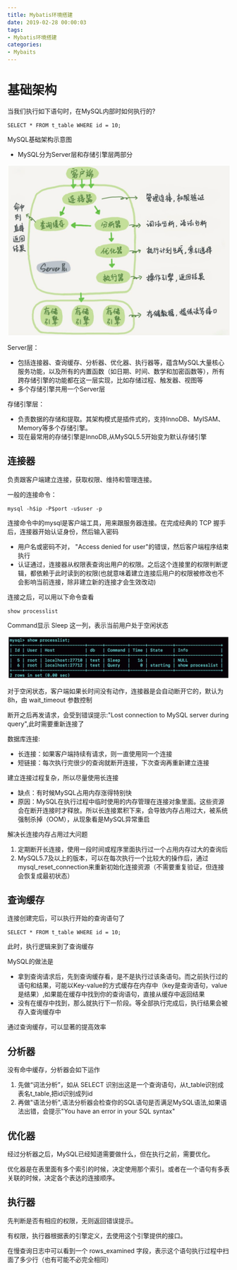 ```yaml
---
title: Mybatis环境搭建
date: 2019-02-28 00:00:03
tags: 
- Mybatis环境搭建
categories: 
- Mybaits
---
```


# 基础架构


当我们执行如下语句时，在MySQL内部时如何执行的?
```
SELECT * FROM t_table WHERE id = 10;
```

MySQL基础架构示意图
-  MySQL分为Server层和存储引擎层两部分

![](https://raw.githubusercontent.com/FameLsy/Images/master/MySQL/%E5%9F%BA%E7%A1%80%E6%9E%B6%E6%9E%84.png)

Server层：
- 包括连接器、查询缓存、分析器、优化器、执行器等，蕴含MySQL大量核心服务功能，以及所有的内置函数（如日期、时间、数学和加密函数等），所有跨存储引擎的功能都在这一层实现，比如存储过程、触发器、视图等
- 多个存储引擎共用一个Server层

存储引擎层：
- 负责数据的存储和提取。其架构模式是插件式的，支持InnoDB、MyISAM、Memory等多个存储引擎。
- 现在最常用的存储引擎是InnoDB,从MySQL5.5开始变为默认存储引擎

## 连接器

负责跟客户端建立连接，获取权限、维持和管理连接。

一般的连接命令：
```mysql
mysql -h$ip -P$port -u$user -p
```

连接命令中的mysql是客户端工具，用来跟服务器连接。在完成经典的 TCP 握手后，连接器开始认证身份，然后输入密码
- 用户名或密码不对， "Access denied for user"的错误，然后客户端程序结束执行
- 认证通过，连接器从权限表查询出用户的权限。之后这个连接里的权限判断逻辑，都依赖于此时读到的权限(也就意味着建立连接后用户的权限被修改也不会影响当前连接，除非建立新的连接才会生效改动)

连接之后，可以用以下命令查看
```
show processlist
```
Command显示 Sleep 这一列，表示当前用户处于空闲状态

![show-processlist](https://raw.githubusercontent.com/FameLsy/Images/master/MySQL/show-processlist.png)

对于空闲状态，客户端如果长时间没有动作，连接器是会自动断开它的，默认为8h，由 wait_timeout 参数控制

断开之后再发请求，会受到错误提示:"Lost connection to MySQL server during query",此时需要重新连接了

数据库连接:
- 长连接：如果客户端持续有请求，则一直使用同一个连接
- 短链接：每次执行完很少的查询就断开连接，下次查询再重新建立连接

建立连接过程复杂，所以尽量使用长连接
- 缺点：有时候MySQL占用内存涨得特别快
- 原因：MySQL在执行过程中临时使用的内存管理在连接对象里面。这些资源会在断开连接时才释放。所以长连接累积下来，会导致内存占用过大，被系统强制杀掉（OOM），从现象看是MySQL异常重启

解决长连接内存占用过大问题
1. 定期断开长连接，使用一段时间或程序里面执行过一个占用内存过大的查询后
2. MySQL5.7及以上的版本，可以在每次执行一个比较大的操作后，通过 mysql_reset_connection来重新初始化连接资源（不需要重复验证，但连接会恢复成最初状态）

## 查询缓存
连接创建完后，可以执行开始的查询语句了
```
SELECT * FROM t_table WHERE id = 10;
```

此时，执行逻辑来到了查询缓存

MySQL的做法是
- 拿到查询请求后，先到查询缓存看，是不是执行过该条语句。而之前执行过的语句和结果，可能以Key-value的方式缓存在内存中（key是查询语句，value是结果）,如果能在缓存中找到你的查询语句，直接从缓存中返回结果
- 没有在缓存中找到，那么就执行下一阶段。等全部执行完成后，执行结果会被存入查询缓存中

通过查询缓存，可以显著的提高效率


## 分析器

没有命中缓存，分析器会如下运作
1. 先做“词法分析”，如从 SELECT 识别出这是一个查询语句，从t_table识别成表名t_table,把id识别成列id
2. 再做"语法分析",语法分析器会检查你的SQL语句是否满足MySQL语法,如果语法出错，会提示"You have an error in your SQL syntax"

## 优化器

经过分析器之后，MySQL已经知道需要做什么，但在执行之前，需要优化。

优化器是在表里面有多个索引的时候，决定使用那个索引。或者在一个语句有多表关联的时候，决定各个表达的连接顺序。

## 执行器

先判断是否有相应的权限，无则返回错误提示。

有权限，执行器根据表的引擎定义，去使用这个引擎提供的接口。

在慢查询日志中可以看到一个 rows_examined 字段，表示这个语句执行过程中扫面了多少行（也有可能不必完全相同）